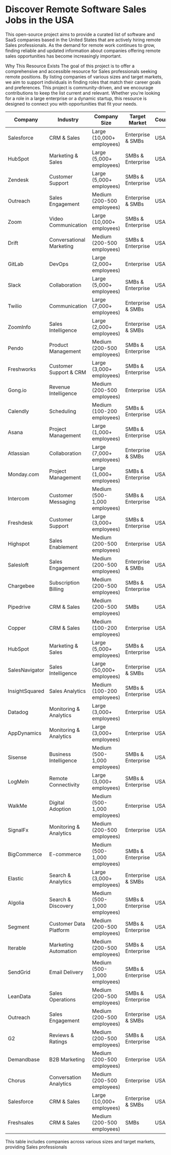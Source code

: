 # Discover Remote Software Sales Jobs in the USA
This open-source project aims to provide a curated list of software and SaaS companies based in the United States that are actively hiring remote Sales professionals. As the demand for remote work continues to grow, finding reliable and updated information about companies offering remote sales opportunities has become increasingly important.

Why This Resource Exists
The goal of this project is to offer a comprehensive and accessible resource for Sales professionals seeking remote positions. By listing companies of various sizes and target markets, we aim to support individuals in finding roles that match their career goals and preferences. This project is community-driven, and we encourage contributions to keep the list current and relevant. Whether you’re looking for a role in a large enterprise or a dynamic startup, this resource is designed to connect you with opportunities that fit your needs.

| Company        | Industry              | Company Size         | Target Market            | Country  | Careers Page                               |
|----------------|-----------------------|----------------------|--------------------------|----------|--------------------------------------------|
| Salesforce     | CRM & Sales           | Large (10,000+ employees) | Enterprise & SMBs         | USA      | [Careers Page](https://salesforce.wd1.myworkdayjobs.com/en-US/External_Career_Site) |
| HubSpot        | Marketing & Sales     | Large (5,000+ employees) | SMBs & Enterprise         | USA      | [Careers Page](https://www.hubspot.com/careers) |
| Zendesk        | Customer Support      | Large (5,000+ employees) | SMBs & Enterprise         | USA      | [Careers Page](https://www.zendesk.com/company/careers/) |
| Outreach       | Sales Engagement      | Medium (200-500 employees) | Enterprise & SMBs         | USA      | [Careers Page](https://www.outreach.io/company/careers) |
| Zoom           | Video Communication   | Large (10,000+ employees) | SMBs & Enterprise         | USA      | [Careers Page](https://zoom.us/careers) |
| Drift          | Conversational Marketing | Medium (200-500 employees) | SMBs & Enterprise         | USA      | [Careers Page](https://www.drift.com/careers/) |
| GitLab         | DevOps                | Large (2,000+ employees) | Enterprise                 | USA      | [Careers Page](https://about.gitlab.com/jobs/) |
| Slack          | Collaboration         | Large (5,000+ employees) | SMBs & Enterprise         | USA      | [Careers Page](https://slack.com/careers) |
| Twilio         | Communication         | Large (7,000+ employees) | Enterprise & SMBs         | USA      | [Careers Page](https://www.twilio.com/company/jobs) |
| ZoomInfo       | Sales Intelligence    | Large (2,000+ employees) | Enterprise & SMBs         | USA      | [Careers Page](https://www.zoominfo.com/about/careers) |
| Pendo          | Product Management    | Medium (200-500 employees) | SMBs & Enterprise         | USA      | [Careers Page](https://www.pendo.io/careers/) |
| Freshworks     | Customer Support & CRM| Large (3,000+ employees) | SMBs & Enterprise         | USA      | [Careers Page](https://www.freshworks.com/company/careers/) |
| Gong.io        | Revenue Intelligence  | Medium (200-500 employees) | Enterprise                 | USA      | [Careers Page](https://www.gong.io/careers/) |
| Calendly       | Scheduling            | Medium (100-200 employees) | SMBs & Enterprise         | USA      | [Careers Page](https://calendly.com/careers) |
| Asana          | Project Management    | Large (1,000+ employees) | SMBs & Enterprise         | USA      | [Careers Page](https://asana.com/jobs) |
| Atlassian      | Collaboration         | Large (7,000+ employees) | Enterprise & SMBs         | USA      | [Careers Page](https://www.atlassian.com/company/careers) |
| Monday.com     | Project Management    | Large (1,000+ employees) | SMBs & Enterprise         | USA      | [Careers Page](https://monday.com/careers) |
| Intercom       | Customer Messaging    | Medium (500-1,000 employees) | SMBs & Enterprise         | USA      | [Careers Page](https://www.intercom.com/careers) |
| Freshdesk      | Customer Support      | Large (3,000+ employees) | SMBs & Enterprise         | USA      | [Careers Page](https://freshdesk.com/company/careers) |
| Highspot       | Sales Enablement      | Medium (200-500 employees) | Enterprise                 | USA      | [Careers Page](https://www.highspot.com/careers/) |
| Salesloft      | Sales Engagement      | Medium (200-500 employees) | Enterprise & SMBs         | USA      | [Careers Page](https://salesloft.com/careers) |
| Chargebee      | Subscription Billing  | Medium (200-500 employees) | SMBs & Enterprise         | USA      | [Careers Page](https://www.chargebee.com/careers/) |
| Pipedrive      | CRM & Sales           | Medium (200-500 employees) | SMBs                       | USA      | [Careers Page](https://www.pipedrive.com/en/careers) |
| Copper         | CRM & Sales           | Medium (100-200 employees) | Enterprise                 | USA      | [Careers Page](https://www.copper.com/careers) |
| HubSpot        | Marketing & Sales     | Large (5,000+ employees) | SMBs & Enterprise         | USA      | [Careers Page](https://www.hubspot.com/careers) |
| SalesNavigator | Sales Intelligence    | Large (50,000+ employees) | Enterprise & SMBs         | USA      | [Careers Page](https://www.linkedin.com/sales-solutions/sales-navigator) |
| InsightSquared | Sales Analytics       | Medium (100-200 employees) | SMBs & Enterprise         | USA      | [Careers Page](https://www.insightsquared.com/careers/) |
| Datadog        | Monitoring & Analytics | Large (3,000+ employees) | Enterprise                 | USA      | [Careers Page](https://www.datadoghq.com/careers/) |
| AppDynamics    | Monitoring & Analytics | Large (3,000+ employees) | Enterprise                 | USA      | [Careers Page](https://www.appdynamics.com/company/careers/) |
| Sisense        | Business Intelligence | Medium (500-1,000 employees) | SMBs & Enterprise         | USA      | [Careers Page](https://www.sisense.com/careers/) |
| LogMeIn        | Remote Connectivity   | Large (3,000+ employees) | SMBs & Enterprise         | USA      | [Careers Page](https://www.logmeininc.com/careers) |
| WalkMe         | Digital Adoption      | Medium (500-1,000 employees) | Enterprise                 | USA      | [Careers Page](https://www.walkme.com/careers/) |
| SignalFx       | Monitoring & Analytics | Medium (200-500 employees) | Enterprise                 | USA      | [Careers Page](https://signalfx.com/company/careers/) |
| BigCommerce    | E-commerce            | Medium (500-1,000 employees) | SMBs & Enterprise         | USA      | [Careers Page](https://www.bigcommerce.com/careers/) |
| Elastic        | Search & Analytics    | Large (3,000+ employees) | Enterprise & SMBs         | USA      | [Careers Page](https://www.elastic.co/careers) |
| Algolia        | Search & Discovery    | Medium (500-1,000 employees) | SMBs & Enterprise         | USA      | [Careers Page](https://www.algolia.com/careers) |
| Segment        | Customer Data Platform | Medium (200-500 employees) | SMBs & Enterprise         | USA      | [Careers Page](https://segment.com/careers) |
| Iterable       | Marketing Automation  | Medium (200-500 employees) | SMBs & Enterprise         | USA      | [Careers Page](https://www.iterable.com/careers) |
| SendGrid       | Email Delivery        | Medium (500-1,000 employees) | SMBs & Enterprise         | USA      | [Careers Page](https://sendgrid.com/careers/) |
| LeanData        | Sales Operations      | Medium (200-500 employees) | SMBs & Enterprise         | USA      | [Careers Page](https://www.leandatainc.com/careers/) |
| Outreach        | Sales Engagement      | Medium (200-500 employees) | Enterprise & SMBs         | USA      | [Careers Page](https://www.outreach.io/company/careers) |
| G2              | Reviews & Ratings     | Medium (200-500 employees) | SMBs & Enterprise         | USA      | [Careers Page](https://www.g2.com/careers) |
| Demandbase      | B2B Marketing         | Medium (200-500 employees) | Enterprise                 | USA      | [Careers Page](https://www.demandbase.com/careers/) |
| Chorus          | Conversation Analytics | Medium (200-500 employees) | Enterprise                 | USA      | [Careers Page](https://www.chorus.ai/careers) |
| Salesforce      | CRM & Sales           | Large (10,000+ employees) | Enterprise & SMBs         | USA      | [Careers Page](https://salesforce.wd1.myworkdayjobs.com/en-US/External_Career_Site) |
| Freshsales      | CRM & Sales           | Medium (200-500 employees) | SMBs                       | USA      | [Careers Page](https://freshsales.io/careers) |

This table includes companies across various sizes and target markets, providing Sales professionals

